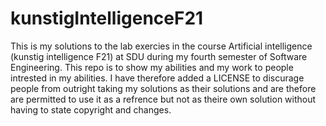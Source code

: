 # kunstigIntelligenceF21

This is my solutions to the lab exercies in the course Artificial intelligence (kunstig intelligence F21) at SDU during my fourth semester of Software Engineering. This repo is to show my abilities and my work to people intrested in my abilities. I have therefore added a LICENSE to discurage people from outright taking my solutions as their solutions and are thefore are permitted to use it as a refrence but not as theire own solution without having to state copyright and changes.
